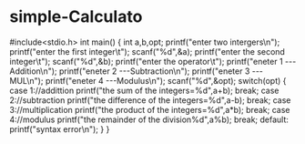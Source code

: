 # simple-Calculato
#include&lt;stdio.h> int main() { int a,b,opt; printf("enter two intergers\n"); printf("enter the first integer\t"); scanf("%d",&amp;a); printf("enter the second integer\t"); scanf("%d",&amp;b); printf("enter the operator\t"); printf("eneter 1 ---Addition\n"); printf("eneter 2 ---Subtraction\n"); printf("eneter 3 ---MUL\n"); printf("eneter 4 ---Modulus\n"); scanf("%d",&amp;opt);  switch(opt) { case 1://addittion printf("the sum of the integers=%d",a+b); break; case 2://subtraction printf("the difference of the integers=%d",a-b); break; case 3://multiplication printf("the product of the integers=%d",a*b); break; case 4://modulus printf("the remainder of the division%d",a%b); break; default: printf("syntax error\n");  } }
